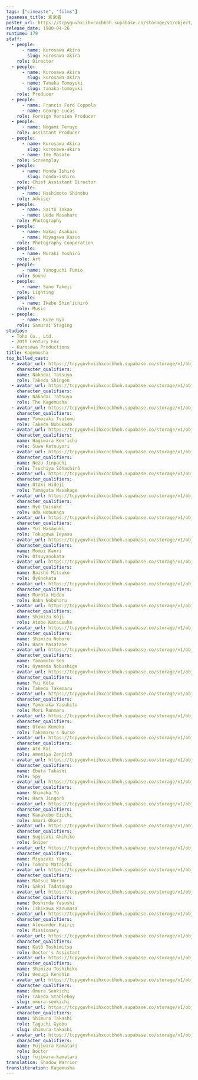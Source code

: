 ```yaml
---
tags: ["cineaste", "films"]
japanese_title: 影武者
poster_url: https://tcpyguvhxiihxcocbhoh.supabase.co/storage/v1/object/public/godzilla-cineaste-public/content/films/kagemusha-1980/posters/kagemusha-1980.jpg
release_date: 1980-04-26
runtime: 179
staff:
  - people:
      - name: Kurosawa Akira
        slug: kurosawa-akira
    role: Director
  - people:
      - name: Kurosawa Akira
        slug: kurosawa-akira
      - name: Tanaka Tomoyuki
        slug: tanaka-tomoyuki
    role: Producer
  - people:
      - name: Francis Ford Coppola
      - name: George Lucas
    role: Foreign Version Producer
  - people:
      - name: Nogami Teruyo
    role: Assistant Producer
  - people:
      - name: Kurosawa Akira
        slug: kurosawa-akira
      - name: Ide Masato
    role: Screenplay
  - people:
      - name: Honda Ishirô
        slug: honda-ishiro
    role: Chief Assistant Director
  - people:
      - name: Hashimoto Shinobu
    role: Adviser
  - people:
      - name: Saitô Takao
      - name: Ueda Masaharu
    role: Photography
  - people:
      - name: Nakai Asakazu
      - name: Miyagawa Kazuo
    role: Photography Cooperation
  - people:
      - name: Muraki Yoshirô
    role: Art
  - people:
      - name: Yanoguchi Fumio
    role: Sound
  - people:
      - name: Sano Takeji
    role: Lighting
  - people:
      - name: Ikebe Shin'ichirô
    role: Music
  - people:
      - name: Kuze Ryû
    role: Samurai Staging
studios:
  - Toho Co., Ltd.
  - 20th Century Fox
  - Kurosawa Productions
title: Kagemusha
top_billed_cast:
  - avatar_url: https://tcpyguvhxiihxcocbhoh.supabase.co/storage/v1/object/public/godzilla-cineaste-public/content/films/kagemusha-1980/cast-avatars/tatsuya-nakadai-0.jpg?t=2023-08-26T16%3A33%3A52.522Z
    character_qualifiers:
    name: Nakadai Tatsuya
    role: Takeda Shingen
  - avatar_url: https://tcpyguvhxiihxcocbhoh.supabase.co/storage/v1/object/public/godzilla-cineaste-public/content/films/kagemusha-1980/cast-avatars/tatsuya-nakadai-1.jpg?t=2023-08-26T16%3A33%3A59.865Z
    character_qualifiers:
    name: Nakadai Tatsuya
    role: The Kagemusha
  - avatar_url: https://tcpyguvhxiihxcocbhoh.supabase.co/storage/v1/object/public/godzilla-cineaste-public/content/films/kagemusha-1980/cast-avatars/tsutomu-yamazaki-0.jpg
    character_qualifiers:
    name: Yamazaki Tsutomu
    role: Takeda Nobukado
  - avatar_url: https://tcpyguvhxiihxcocbhoh.supabase.co/storage/v1/object/public/godzilla-cineaste-public/content/films/kagemusha-1980/cast-avatars/kenichi-hagiwara-0.jpg?t=2023-08-26T16%3A32%3A27.462Z
    character_qualifiers:
    name: Hagiwara Ken'ichi
    role: Suwa Katsuyori
  - avatar_url: https://tcpyguvhxiihxcocbhoh.supabase.co/storage/v1/object/public/godzilla-cineaste-public/content/films/kagemusha-1980/cast-avatars/jinpachi-nezu-0.jpg?t=2023-08-26T16%3A31%3A42.884Z
    character_qualifiers:
    name: Nezu Jinpachi
    role: Tsuchiya Sôhachirô
  - avatar_url: https://tcpyguvhxiihxcocbhoh.supabase.co/storage/v1/object/public/godzilla-cineaste-public/content/films/kagemusha-1980/cast-avatars/hideji-otaki-0.jpg?t=2023-08-26T16%3A31%3A21.970Z
    character_qualifiers:
    name: Ôtaki Hideji
    role: Yamagata Masakage
  - avatar_url: https://tcpyguvhxiihxcocbhoh.supabase.co/storage/v1/object/public/godzilla-cineaste-public/content/films/kagemusha-1980/cast-avatars/daisuke-ryu-0.jpg?t=2023-08-26T16%3A30%3A58.149Z
    character_qualifiers:
    name: Ryû Daisuke
    role: Oda Nobunaga
  - avatar_url: https://tcpyguvhxiihxcocbhoh.supabase.co/storage/v1/object/public/godzilla-cineaste-public/content/films/kagemusha-1980/cast-avatars/masayuki-yui-0.jpg?t=2023-08-26T16%3A32%3A54.787Z
    character_qualifiers:
    name: Yui Masayuki
    role: Tokugawa Ieyasu
  - avatar_url: https://tcpyguvhxiihxcocbhoh.supabase.co/storage/v1/object/public/godzilla-cineaste-public/content/films/kagemusha-1980/cast-avatars/kaori-momoi-0.jpg?t=2023-08-26T16%3A32%3A13.059Z
    character_qualifiers:
    name: Momoi Kaori
    role: Otsuyanokata
  - avatar_url: https://tcpyguvhxiihxcocbhoh.supabase.co/storage/v1/object/public/godzilla-cineaste-public/content/films/kagemusha-1980/cast-avatars/mitsuko-baisho-0.jpg?t=2023-08-26T16%3A33%3A01.819Z
    character_qualifiers:
    name: Baishô Mitsuko
    role: Oyûnokata
  - avatar_url: https://tcpyguvhxiihxcocbhoh.supabase.co/storage/v1/object/public/godzilla-cineaste-public/content/films/kagemusha-1980/cast-avatars/hideo-murota-0.jpg?t=2023-08-26T16%3A31%3A33.574Z
    character_qualifiers:
    name: Murota Hideo
    role: Baba Nobuharu
  - avatar_url: https://tcpyguvhxiihxcocbhoh.supabase.co/storage/v1/object/public/godzilla-cineaste-public/content/films/kagemusha-1980/cast-avatars/koji-shimizu-0.jpg?t=2023-08-26T16%3A32%3A35.691Z
    character_qualifiers:
    name: Shimizu Kôji
    role: Atobe Katsusuke
  - avatar_url: https://tcpyguvhxiihxcocbhoh.supabase.co/storage/v1/object/public/godzilla-cineaste-public/content/films/kagemusha-1980/cast-avatars/noboru-shimizu-0.jpg?t=2023-08-26T16%3A33%3A05.986Z
    character_qualifiers:
    name: Shimizu Noboru
    role: Hara Masatane
  - avatar_url: https://tcpyguvhxiihxcocbhoh.supabase.co/storage/v1/object/public/godzilla-cineaste-public/content/films/kagemusha-1980/cast-avatars/sen-yamamoto-0.jpg?t=2023-08-26T16%3A33%3A20.274Z
    character_qualifiers:
    name: Yamamoto Sen
    role: Oyamada Nobushige
  - avatar_url: https://tcpyguvhxiihxcocbhoh.supabase.co/storage/v1/object/public/godzilla-cineaste-public/content/films/kagemusha-1980/cast-avatars/kota-yui-0.jpg?t=2023-08-26T16%3A32%3A43.038Z
    character_qualifiers:
    name: Yui Kôta
    role: Takeda Takemaru
  - avatar_url: https://tcpyguvhxiihxcocbhoh.supabase.co/storage/v1/object/public/godzilla-cineaste-public/content/films/kagemusha-1980/cast-avatars/yasuhito-yamanaka-0.jpg?t=2023-08-26T16%3A34%3A36.222Z
    character_qualifiers:
    name: Yamanaka Yasuhito
    role: Mori Ranmaru
  - avatar_url: https://tcpyguvhxiihxcocbhoh.supabase.co/storage/v1/object/public/godzilla-cineaste-public/content/films/kagemusha-1980/cast-avatars/kumeko-otowa-0.jpg?t=2023-08-26T16%3A32%3A50.143Z
    character_qualifiers:
    name: Otowa Kumeko
    role: Takemaru's Nurse
  - avatar_url: https://tcpyguvhxiihxcocbhoh.supabase.co/storage/v1/object/public/godzilla-cineaste-public/content/films/kagemusha-1980/cast-avatars/kai-ato-0.jpg?t=2023-08-26T16%3A31%3A59.563Z
    character_qualifiers:
    name: Atô Kai
    role: Amemiya Zenjirô
  - avatar_url: https://tcpyguvhxiihxcocbhoh.supabase.co/storage/v1/object/public/godzilla-cineaste-public/content/films/kagemusha-1980/cast-avatars/takashi-ebata-0.jpg?t=2023-08-26T16%3A33%3A33.309Z
    character_qualifiers:
    name: Ebata Takashi
    role: Spy
  - avatar_url: https://tcpyguvhxiihxcocbhoh.supabase.co/storage/v1/object/public/godzilla-cineaste-public/content/films/kagemusha-1980/cast-avatars/yu-shimaka-0.jpg?t=2023-08-26T16%3A34%3A51.270Z
    character_qualifiers:
    name: Shimaka Yû
    role: Hara Jingorô
  - avatar_url: https://tcpyguvhxiihxcocbhoh.supabase.co/storage/v1/object/public/godzilla-cineaste-public/content/films/kagemusha-1980/cast-avatars/eiichi-kanakubo-0.jpg?t=2023-08-26T16%3A31%3A07.853Z
    character_qualifiers:
    name: Kanakubo Eiichi
    role: Amari Okura
  - avatar_url: https://tcpyguvhxiihxcocbhoh.supabase.co/storage/v1/object/public/godzilla-cineaste-public/content/films/kagemusha-1980/cast-avatars/akihiko-sugisaki-0.jpg?t=2023-08-26T16%3A30%3A38.871Z
    character_qualifiers:
    name: Sugisaki Akihiko
    role: Sniper
  - avatar_url: https://tcpyguvhxiihxcocbhoh.supabase.co/storage/v1/object/public/godzilla-cineaste-public/content/films/kagemusha-1980/cast-avatars/yugo-miyazaki-0.jpg?t=2023-08-26T16%3A34%3A59.950Z
    character_qualifiers:
    name: Miyazaki Yûgo
    role: Tomono Mataichi
  - avatar_url: https://tcpyguvhxiihxcocbhoh.supabase.co/storage/v1/object/public/godzilla-cineaste-public/content/films/kagemusha-1980/cast-avatars/norio-matsui-0.jpg?t=2023-08-26T16%3A33%3A12.086Z
    character_qualifiers:
    name: Matsui Norio
    role: Sakai Tadatsugu
  - avatar_url: https://tcpyguvhxiihxcocbhoh.supabase.co/storage/v1/object/public/godzilla-cineaste-public/content/films/kagemusha-1980/cast-avatars/yasushi-doshida-0.jpg?t=2023-08-26T16%3A34%3A43.872Z
    character_qualifiers:
    name: Doshinda Yasushi
    role: Ishikawa Kazumasa
  - avatar_url: https://tcpyguvhxiihxcocbhoh.supabase.co/storage/v1/object/public/godzilla-cineaste-public/content/films/kagemusha-1980/cast-avatars/alexander-kairis-0.jpg?t=2023-08-26T16%3A30%3A51.407Z
    character_qualifiers:
    name: Alexander Kairis
    role: Missionary
  - avatar_url: https://tcpyguvhxiihxcocbhoh.supabase.co/storage/v1/object/public/godzilla-cineaste-public/content/films/kagemusha-1980/cast-avatars/toshimitsu-kato-0.jpg?t=2023-08-26T16%3A34%3A18.162Z
    character_qualifiers:
    name: Katô Toshimitsu
    role: Doctor's Assistant
  - avatar_url: https://tcpyguvhxiihxcocbhoh.supabase.co/storage/v1/object/public/godzilla-cineaste-public/content/films/kagemusha-1980/cast-avatars/toshihiko-shimizu-0.jpg?t=2023-08-26T16%3A34%3A05.254Z
    character_qualifiers:
    name: Shimizu Toshihiko
    role: Uesugi Kenshin
  - avatar_url: https://tcpyguvhxiihxcocbhoh.supabase.co/storage/v1/object/public/godzilla-cineaste-public/content/films/kagemusha-1980/cast-avatars/senkichi-omura-0.jpg?t=2023-08-26T16%3A33%3A27.561Z
    character_qualifiers:
    name: Ômura Senkichi
    role: Takeda Stableboy
    slug: omura-senkichi
  - avatar_url: https://tcpyguvhxiihxcocbhoh.supabase.co/storage/v1/object/public/godzilla-cineaste-public/content/films/kagemusha-1980/cast-avatars/takashi-shimura-0.jpg?t=2023-08-26T16%3A33%3A44.100Z
    character_qualifiers:
    name: Shimura Takashi
    role: Taguchi Gyobu
    slug: shimura-takashi
  - avatar_url: https://tcpyguvhxiihxcocbhoh.supabase.co/storage/v1/object/public/godzilla-cineaste-public/content/films/kagemusha-1980/cast-avatars/kamatari-fujiwara-0.jpg?t=2023-08-26T16%3A32%3A07.235Z
    character_qualifiers:
    name: Fujiwara Kamatari
    role: Doctor
    slug: fujiwara-kamatari
translation: Shadow Warrior
transliteration: Kagemusha
---
```

